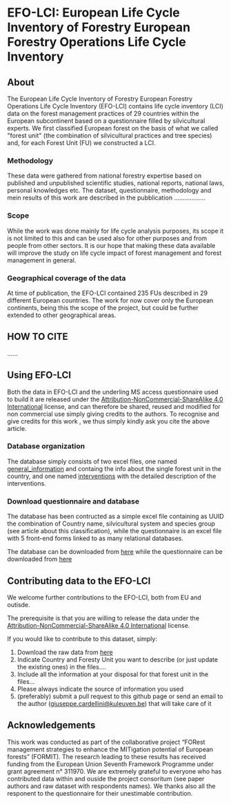 # EFO-LCI: European Life Cycle Inventory of Forestry European Forestry Operations Life Cycle Inventory

## About

The European Life Cycle Inventory of Forestry European Forestry Operations Life Cycle Inventory (EFO-LCI) contains life cycle inventory (LCI) data on the forest management practices of 29 countries within the European subcontinent based on a questionnaire filled by silvicultural experts. We first classified European forest on the basis of what we called "forest unit" (the combination of silvicultural practices and tree species) and, for each Forest Unit (FU) we constructed a LCI.

### Methodology

These data were gathered from national forestry expertise based on published and unpublished scientific studies, national reports, national laws, personal knowledges etc. The dataset, questionnaire, methodology and mein results of this work are described in the pubblication ..................

### Scope

While the work was done mainly for life cycle analysis purposes, its scope it is not limited to this and can be used also for other purposes and from people from other sectors. It is our hope that making these data available will improve the study on life cycle impact of forest management and forest management in general.

### Geographical coverage of the data

At time of publication, the EFO-LCI contained 235 FUs described in 29 different European countries. The work for now cover only the European continents, being this the scope of the project, but could be further extended to other geographical areas.

## HOW TO CITE

......

## Using EFO-LCI

Both the data in EFO-LCI and the underling MS access questionnaire used to build it are released under the [Attribution-NonCommercial-ShareAlike 4.0 International](https://creativecommons.org/licenses/by-nc-sa/4.0/) license, and can therefore be shared, reused and modified for non commercial use simply giving credits to the authors. To recognise and give credits for this work , we thus simply kindly ask you cite the above article.

### Database organization

The database simply consists of two excel files, one named [general_information](database/general_information.xls) and containg the info about the single forest unit in the country, and one named [interventions](database/interventions.xls) with the detailed description of the interventions.


### Download questionnaire and database

The database has been contructed as a simple excel file containing as UUID the combination of Country name, silvicultural system and species group (see article about this classification), while the questionnaire is an excel file with 5 front-end forms linked to as many relational databases.

The database can be downloaded from [here](database) while the questionnaire can be downloaded from [here](questionnaire)

## Contributing data to the EFO-LCI

We welcome further contributions to the EFO-LCI, both from EU and outisde.

The prerequisite is that you are willing to release the data under the [Attribution-NonCommercial-ShareAlike 4.0 International](https://creativecommons.org/licenses/by-nc-sa/4.0/) license.

If you would like to contribute to this dataset, simply:

1. Download the raw data from [here](database)
2. Indicate Country and Foresty Unit you want to describe (or just update the existing ones) in the files....
3. Include all the information at your disposal for that forest unit in the files...
4. Please always indicate the source of information you used
5. (preferably) submit a pull request to this github page or send an email to the author (giuseppe.cardellini@kuleuven.be) that will take care of it


## Acknowledgements

This work was conducted as part of the collaborative project “FORest management strategies to enhance the MITigation potential of European forests” (FORMIT). The research leading to these results has received funding from the European Union Seventh Framework Programme under grant agreement n° 311970. We are extremely grateful to everyone who has contributed data within and ouside the project consoritum (see paper authors and raw dataset with respondents names). We thanks also all the responent to the questionnaire for their unestimable contribution.
